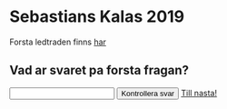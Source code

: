 # Sebastians Kalas 2019
Forsta ledtraden finns [har](http://maps.google.com/maps?q=57.7141994,11.9025116) 

## Vad ar svaret pa forsta fragan?

<div id="q1">
    <input id="a1" type="text" />
    <button id="sub1">Kontrollera svar</button>
    <a id="link1" href="./q2">Till nasta!</a>
</div>
